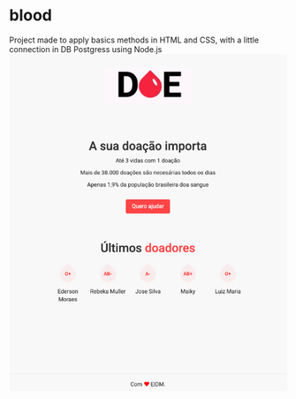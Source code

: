 # blood
Project made to apply basics methods in HTML and CSS, with a little connection in DB Postgress using Node.js
![image description](readme/image1.png)
